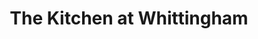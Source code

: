 ---
title: "The Kitchen at Whittingham"
url: /fredericksburg/the-kitchen-at-whittingham/
shop: kitchen
---